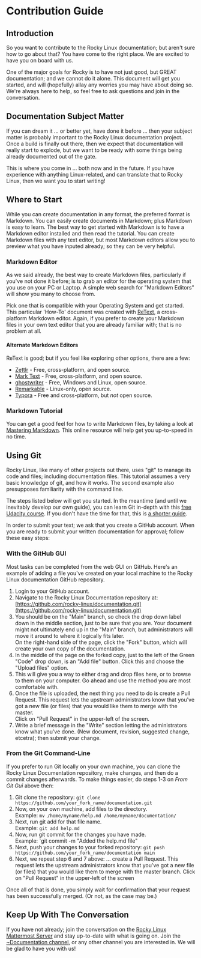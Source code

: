 # Contribution Guide

## Introduction

So you want to contribute to the Rocky Linux documentation; but aren't sure how to go about that? You have come to the right place. We are excited to have you on board with us. 

One of the major goals for Rocky is to have not just good, but GREAT documentation; and we cannot do it alone. This document will get you started, and will (hopefully) allay any worries you may have about doing so. We're always here to help, so feel free to ask questions and join in the conversation.

## Documentation Subject Matter

If you can dream it ... or better yet, have done it before ... then your subject matter is probably important to the Rocky Linux documentation project. Once a build is finally out there, then we expect that documentation will really start to explode, but we want to be ready with some things being already documented out of the gate. 

This is where you come in ... both now and in the future. If you have experience with anything Linux-related, and can translate that to Rocky Linux, then we want you to start writing!

## Where to Start

While you can create documentation in any format, the preferred format is Markdown. You can easily create documents in Markdown; plus Markdown is easy to learn. The best way to get started with Markdown is to have a Markdown editor installed and then read the tutorial. You can create Markdown files with any text editor, but most Markdown editors allow you to preview what you have inputed already; so they can be very helpful. 

### Markdown Editor

As we said already, the best way to create Markdown files, particularly if you've not done it before; is to grab an editor for the operating system that you use on your PC or Laptop. A simple web search for "Markdown Editors" will show you many to choose from. 

Pick one that is compatible with your Operating System and get started. This particular 'How-To' document was created with [ReText](https://github.com/retext-project/retext), a cross-platform Markdown editor. Again, if you prefer to create your Markdown files in your own text editor that you are already familiar with; that is no problem at all.

#### Alternate Markdown Editors

ReText is good; but if you feel like exploring other options, there are a few:

* [Zettlr](https://www.zettlr.com) - Free, cross-platform, and open source.
* [Mark Text](https://marktext.app) - Free, cross-platform, and open source.
* [ghostwriter](https://wereturtle.github.io/ghostwriter/) - Free, Windows and Linux, open source.
* [Remarkable](https://remarkableapp.github.io) - Linux-only, open source.
* [Typora](https://typora.io) - Free and cross-platform, but *not* open source.

### Markdown Tutorial

You can get a good feel for how to write Markdown files, by taking a look at [Mastering Markdown](https://guides.github.com/features/mastering-markdown/). This online resource will help get you up-to-speed in no time. 

## Using Git

Rocky Linux, like many of other projects out there, uses "git" to manage its code and files; including documentation files. This tutorial assumes a very basic knowledge of git, and how it works. The second example also presupposes familiarity with the command line.

The steps listed below will get you started. In the meantime (and until we inevitably develop our own guide), you can learn Git in-depth with this [free Udacity course](https://www.udacity.com/course/version-control-with-git--ud123). If you don't have the time for that, this is [a shorter guide](https://blog.udacity.com/2015/06/a-beginners-git-github-tutorial.html).

In order to submit your text; we ask that you create a GitHub account. When you are ready to submit your written documentation for approval; follow these easy steps:

### With the GitHub GUI

Most tasks can be completed from the web GUI on GitHub. Here's an example of adding a file you've created on your local machine to the Rocky Linux documentation GitHub repository.

1. Login to your GitHub account.
2. Navigate to the Rocky Linux Documentation repository at: [https://github.com/rocky-linux/documentation.git](https://github.com/rocky-linux/documentation.git)
3. You should be on the "Main" branch, so check the drop down label down in the middle section, just to be sure that you are. Your document might not ultimately end up in the "Main" branch, but administrators will move it around to where it logically fits later.  
On the right-hand side of the page, click the "Fork" button, which will create your own copy of the documentation.
4. In the middle of the page on the forked copy, just to the left of the Green "Code" drop down, is an "Add file" button. Click this and choose the "Upload files" option.
5. This will give you a way to either drag and drop files here, or to browse to them on your computer. Go ahead and use the method you are most comfortable with.
6. Once the file is uploaded, the next thing you need to do is create a Pull Request. This request lets the upstream administrators know that you've got a new file (or files) that you would like them to merge with the master.  
Click on "Pull Request" in the upper-left of the screen.
7. Write a brief message in the "Write" section letting the administrators know what you've done. (New document, revision, suggested change, etcetra); then submit your change.

### From the Git Command-Line

If you prefer to run Git locally on your own machine, you can clone the Rocky Linux Documentation repository, make changes, and then do a commit changes afterwards. To make things easier, do steps 1-3 on *From Git Gui* above then:

1. Git clone the repository: `git clone https://github.com/your_fork_name/documentation.git`
2. Now, on your own machine, add files to the directory.  
Example: `mv /home/myname/help.md /home/myname/documentation/`
3. Next, run git add for that file name.  
Example:  `git add help.md`
4. Now, run git commit for the changes you have made.  
Example: `git commit -m "Added the help.md file"
5. Next, push your changes to your forked repository: `git push https://github.com/your_fork_name/documentation main`
6. Next, we repeat step 6 and 7 above: ... create a Pull Request. This request lets the upstream administrators know that you've got a new file (or files) that you would like them to merge with the master branch. Click on "Pull Request" in the upper-left of the screen

Once all of that is done, you simply wait for confirmation that your request has been successfully merged. (Or not, as the case may be.)

## Keep Up With The Conversation

If you have not already; join the conversation on the [Rocky Linux Mattermost Server](https://chat.rockylinux.org/rocky-linux/) and stay up-to-date with what is going on. Join the [~Documentation channel](https://chat.rockylinux.org/rocky-linux/channels/documentation), or any other channel you are interested in. We will be glad to have you with us!

